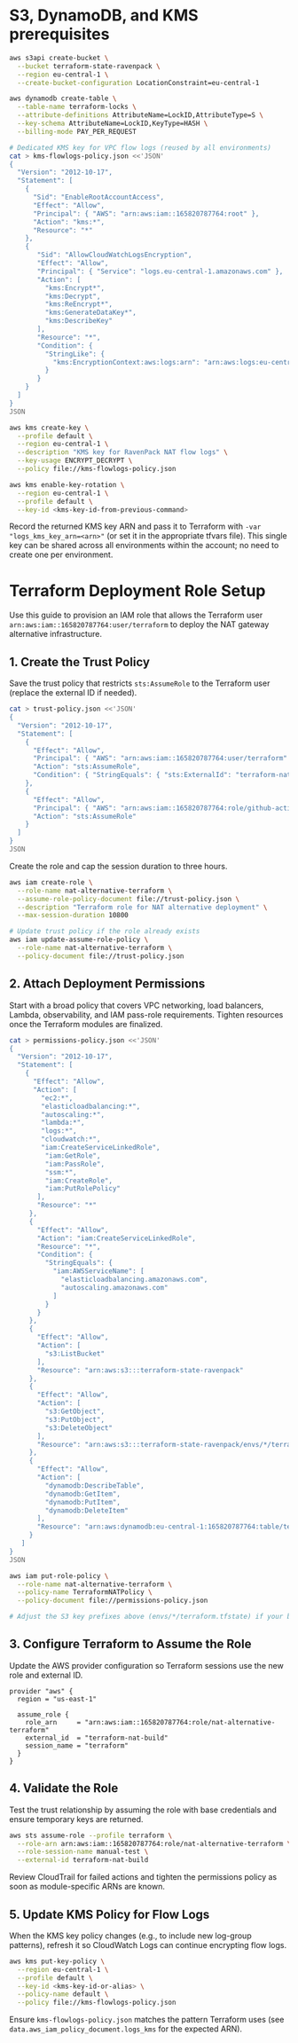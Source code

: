 # S3, DynamoDB, and KMS prerequisites

```bash
aws s3api create-bucket \
  --bucket terraform-state-ravenpack \
  --region eu-central-1 \
  --create-bucket-configuration LocationConstraint=eu-central-1

aws dynamodb create-table \
  --table-name terraform-locks \
  --attribute-definitions AttributeName=LockID,AttributeType=S \
  --key-schema AttributeName=LockID,KeyType=HASH \
  --billing-mode PAY_PER_REQUEST

# Dedicated KMS key for VPC flow logs (reused by all environments)
cat > kms-flowlogs-policy.json <<'JSON'
{
  "Version": "2012-10-17",
  "Statement": [
    {
      "Sid": "EnableRootAccountAccess",
      "Effect": "Allow",
      "Principal": { "AWS": "arn:aws:iam::165820787764:root" },
      "Action": "kms:*",
      "Resource": "*"
    },
    {
       "Sid": "AllowCloudWatchLogsEncryption",
       "Effect": "Allow",
       "Principal": { "Service": "logs.eu-central-1.amazonaws.com" },
       "Action": [
         "kms:Encrypt*",
         "kms:Decrypt",
         "kms:ReEncrypt*",
         "kms:GenerateDataKey*",
         "kms:DescribeKey"
       ],
       "Resource": "*",
       "Condition": {
         "StringLike": {
           "kms:EncryptionContext:aws:logs:arn": "arn:aws:logs:eu-central-1:165820787764:log-group:/aws/vpc/nat-alternative-*"
         }
       }
    }
  ]
}
JSON

aws kms create-key \
  --profile default \
  --region eu-central-1 \
  --description "KMS key for RavenPack NAT flow logs" \
  --key-usage ENCRYPT_DECRYPT \
  --policy file://kms-flowlogs-policy.json

aws kms enable-key-rotation \
  --region eu-central-1 \
  --profile default \
  --key-id <kms-key-id-from-previous-command>
```

Record the returned KMS key ARN and pass it to Terraform with `-var "logs_kms_key_arn=<arn>"` (or set it in the appropriate tfvars file). This single key can be shared across all environments within the account; no need to create one per environment.

# Terraform Deployment Role Setup

Use this guide to provision an IAM role that allows the Terraform user `arn:aws:iam::165820787764:user/terraform` to deploy the NAT gateway alternative infrastructure.

## 1. Create the Trust Policy
Save the trust policy that restricts `sts:AssumeRole` to the Terraform user (replace the external ID if needed).

```bash
cat > trust-policy.json <<'JSON'
{
  "Version": "2012-10-17",
  "Statement": [
    {
      "Effect": "Allow",
      "Principal": { "AWS": "arn:aws:iam::165820787764:user/terraform" },
      "Action": "sts:AssumeRole",
      "Condition": { "StringEquals": { "sts:ExternalId": "terraform-nat-build" } }
    },
    {
      "Effect": "Allow",
      "Principal": { "AWS": "arn:aws:iam::165820787764:role/github-actions-terraform" },
      "Action": "sts:AssumeRole"
    }
  ]
}
JSON
```

Create the role and cap the session duration to three hours.

```bash
aws iam create-role \
  --role-name nat-alternative-terraform \
  --assume-role-policy-document file://trust-policy.json \
  --description "Terraform role for NAT alternative deployment" \
  --max-session-duration 10800

# Update trust policy if the role already exists
aws iam update-assume-role-policy \
  --role-name nat-alternative-terraform \
  --policy-document file://trust-policy.json
```

## 2. Attach Deployment Permissions
Start with a broad policy that covers VPC networking, load balancers, Lambda, observability, and IAM pass-role requirements. Tighten resources once the Terraform modules are finalized.

```bash
cat > permissions-policy.json <<'JSON'
{
  "Version": "2012-10-17",
  "Statement": [
    {
      "Effect": "Allow",
      "Action": [
        "ec2:*",
        "elasticloadbalancing:*",
        "autoscaling:*",
        "lambda:*",
        "logs:*",
        "cloudwatch:*",
        "iam:CreateServiceLinkedRole",
         "iam:GetRole",
         "iam:PassRole",
         "ssm:*",
         "iam:CreateRole",
         "iam:PutRolePolicy"
       ],
       "Resource": "*"
     },
     {
       "Effect": "Allow",
       "Action": "iam:CreateServiceLinkedRole",
       "Resource": "*",
       "Condition": {
         "StringEquals": {
           "iam:AWSServiceName": [
             "elasticloadbalancing.amazonaws.com",
             "autoscaling.amazonaws.com"
           ]
         }
       }
     },
     {
       "Effect": "Allow",
       "Action": [
         "s3:ListBucket"
       ],
       "Resource": "arn:aws:s3:::terraform-state-ravenpack"
     },
     {
       "Effect": "Allow",
       "Action": [
         "s3:GetObject",
         "s3:PutObject",
         "s3:DeleteObject"
       ],
       "Resource": "arn:aws:s3:::terraform-state-ravenpack/envs/*/terraform.tfstate"
     },
     {
       "Effect": "Allow",
       "Action": [
         "dynamodb:DescribeTable",
         "dynamodb:GetItem",
         "dynamodb:PutItem",
         "dynamodb:DeleteItem"
       ],
       "Resource": "arn:aws:dynamodb:eu-central-1:165820787764:table/terraform-locks"
     }
   ]
}
JSON

aws iam put-role-policy \
  --role-name nat-alternative-terraform \
  --policy-name TerraformNATPolicy \
  --policy-document file://permissions-policy.json

# Adjust the S3 key prefixes above (envs/*/terraform.tfstate) if your backend uses a different path.
```

## 3. Configure Terraform to Assume the Role
Update the AWS provider configuration so Terraform sessions use the new role and external ID.

```hcl
provider "aws" {
  region = "us-east-1"

  assume_role {
    role_arn     = "arn:aws:iam::165820787764:role/nat-alternative-terraform"
    external_id  = "terraform-nat-build"
    session_name = "terraform"
  }
}
```

## 4. Validate the Role
Test the trust relationship by assuming the role with base credentials and ensure temporary keys are returned.

```bash
aws sts assume-role --profile terraform \
  --role-arn arn:aws:iam::165820787764:role/nat-alternative-terraform \
  --role-session-name manual-test \
  --external-id terraform-nat-build
```

Review CloudTrail for failed actions and tighten the permissions policy as soon as module-specific ARNs are known.

## 5. Update KMS Policy for Flow Logs
When the KMS key policy changes (e.g., to include new log-group patterns), refresh it so CloudWatch Logs can continue encrypting flow logs.

```bash
aws kms put-key-policy \
  --region eu-central-1 \
  --profile default \
  --key-id <kms-key-id-or-alias> \
  --policy-name default \
  --policy file://kms-flowlogs-policy.json
```

Ensure `kms-flowlogs-policy.json` matches the pattern Terraform uses (see `data.aws_iam_policy_document.logs_kms` for the expected ARN).
